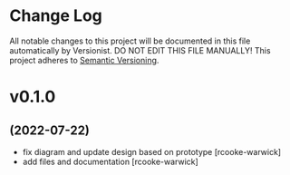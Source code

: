 # Change Log

All notable changes to this project will be documented in this file
automatically by Versionist. DO NOT EDIT THIS FILE MANUALLY!
This project adheres to [Semantic Versioning](http://semver.org/).

# v0.1.0
## (2022-07-22)

* fix diagram and update design based on prototype [rcooke-warwick]
* add files and documentation [rcooke-warwick]
